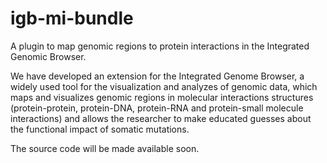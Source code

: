 # igb-mi-bundle
A plugin to map genomic regions to protein interactions in the Integrated Genomic Browser.

We have developed an extension for the Integrated Genome Browser,
a widely used tool for the visualization and analyzes of genomic data, 
which maps and visualizes genomic regions in molecular interactions 
structures (protein-protein, protein-DNA, protein-RNA and 
protein-small molecule interactions) and allows the researcher 
to make educated guesses about the functional impact of somatic mutations.

The source code will be made available soon.
